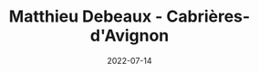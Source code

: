 ---
title: Matthieu Debeaux - Cabrières-d'Avignon
date: 2022-07-14
description: Description à compléter.
featured_image: /assets/img/testimonials/matthieu-debeaux/01.jpeg
testimonial:
    buyer:
        fullname:  Matthieu Debeaux
        firstname: Matthieu
    project_type: achat
    city: Cabrières-d'Avignon
    comment: Frédérique a été géniale tout au long de la recherche. Dès l'étape de l'établissement des critères de recherche, Frédérique a su comprendre nos envies et le type de biens et lieux que nous voulions. Sa réactivité et sa disponinilité lorsqu'une offre qui convenait était mise sur le marché, nous a permis de visiter en premier les biens et de pouvoir acheter celui que nous voulions malgrè un marché très tendu :). Même après cette période de chasse, Frédérique est restée à nos côtés pour s'assurer que la vente, les visites, la réception des clés et le démarrage des travaux puissent se faire facilement bien que nous ne soyons pas toujours sur place ! Encore un très grand merci Frédérique !
    answer:
    platform: Google My Business
    link: https://g.co/kgs/WtBvGLe
images:
    - url: /assets/img/testimonials/matthieu-debeaux/01.jpeg
    - url: /assets/img/testimonials/matthieu-debeaux/02.jpeg
    - url: /assets/img/testimonials/matthieu-debeaux/03.jpeg
    - url: /assets/img/testimonials/matthieu-debeaux/04.jpeg
    - url: /assets/img/testimonials/matthieu-debeaux/05.jpeg
---